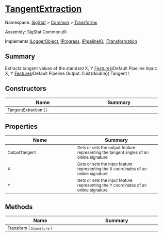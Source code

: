 # [TangentExtraction](./TangentExtraction.md)

Namespace: [SigStat]() > [Common](./../README.md) > [Transforms](./README.md)

Assembly: SigStat.Common.dll

Implements [ILoggerObject](./../ILoggerObject.md), [IProgress](./../Helpers/IProgress.md), [IPipelineIO](./../Pipeline/IPipelineIO.md), [ITransformation](./../ITransformation.md)

## Summary
Extracts tangent values of the standard X, Y [Features](https://github.com/hargitomi97/sigstat/blob/master/docs/md/SigStat/Common/Features.md)\Default Pipeline Input: X, Y [Features](https://github.com/hargitomi97/sigstat/blob/master/docs/md/SigStat/Common/Features.md)\\Default Pipeline Output: (List{double})  Tangent \

## Constructors

| Name<div><a href="#"><img width=400></a></div> | Summary<div><a href="#"><img width=475></a></div> | 
| --- | --- | 
| <sub>TangentExtraction (  )</sub> | <sub></sub> | 


## Properties

| Name<div><a href="#"><img width=400></a></div> | Summary<div><a href="#"><img width=475></a></div> | 
| --- | --- | 
| <sub>OutputTangent</sub> | <sub>Gets or sets the output feature representing the tangent angles of an online signature</sub> | 
| <sub>X</sub> | <sub>Gets or sets the input feature representing the X coordinates of an online signature</sub> | 
| <sub>Y</sub> | <sub>Gets or sets the input feature representing the Y coordinates of an online signature</sub> | 


## Methods

| Name<div><a href="#"><img width=400></a></div> | Summary<div><a href="#"><img width=475></a></div> | 
| --- | --- | 
| <sub>[Transform](./Methods/TangentExtraction-100663598.md) ( [`Signature`](./../Signature.md) )</sub> | <sub></sub> | 


